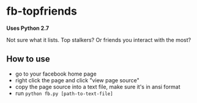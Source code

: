 fb-topfriends
=============

**Uses Python 2.7**

Not sure what it lists. Top stalkers? Or friends you interact with the most?

## How to use

- go to your facebook home page
- right click the page and click "view page source"
- copy the page source into a text file, make sure it's in ansi format
- run ```python fb.py [path-to-text-file]```